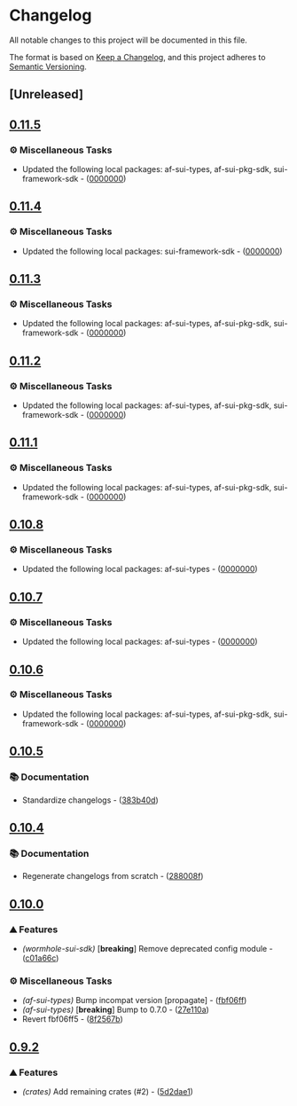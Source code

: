 # Changelog

All notable changes to this project will be documented in this file.

The format is based on [Keep a Changelog](https://keepachangelog.com/en/1.0.0/),
and this project adheres to [Semantic Versioning](https://semver.org/spec/v2.0.0.html).


## [Unreleased]

## [0.11.5](https://github.com/AftermathFinance/aftermath-sdk-rust/compare/wormhole-sui-sdk-v0.11.4...wormhole-sui-sdk-v0.11.5)

### ⚙️ Miscellaneous Tasks

- Updated the following local packages: af-sui-types, af-sui-pkg-sdk, sui-framework-sdk - ([0000000](https://github.com/AftermathFinance/aftermath-sdk-rust/commit/0000000))


## [0.11.4](https://github.com/AftermathFinance/aftermath-sdk-rust/compare/wormhole-sui-sdk-v0.11.3...wormhole-sui-sdk-v0.11.4)

### ⚙️ Miscellaneous Tasks

- Updated the following local packages: sui-framework-sdk - ([0000000](https://github.com/AftermathFinance/aftermath-sdk-rust/commit/0000000))


## [0.11.3](https://github.com/AftermathFinance/aftermath-sdk-rust/compare/wormhole-sui-sdk-v0.11.2...wormhole-sui-sdk-v0.11.3)

### ⚙️ Miscellaneous Tasks

- Updated the following local packages: af-sui-types, af-sui-pkg-sdk, sui-framework-sdk - ([0000000](https://github.com/AftermathFinance/aftermath-sdk-rust/commit/0000000))


## [0.11.2](https://github.com/AftermathFinance/aftermath-sdk-rust/compare/wormhole-sui-sdk-v0.11.1...wormhole-sui-sdk-v0.11.2)

### ⚙️ Miscellaneous Tasks

- Updated the following local packages: af-sui-types, af-sui-pkg-sdk, sui-framework-sdk - ([0000000](https://github.com/AftermathFinance/aftermath-sdk-rust/commit/0000000))


## [0.11.1](https://github.com/AftermathFinance/aftermath-sdk-rust/compare/wormhole-sui-sdk-v0.11.0...wormhole-sui-sdk-v0.11.1)

### ⚙️ Miscellaneous Tasks

- Updated the following local packages: af-sui-types, af-sui-pkg-sdk, sui-framework-sdk - ([0000000](https://github.com/AftermathFinance/aftermath-sdk-rust/commit/0000000))


## [0.10.8](https://github.com/AftermathFinance/aftermath-sdk-rust/compare/wormhole-sui-sdk-v0.10.7...wormhole-sui-sdk-v0.10.8)

### ⚙️ Miscellaneous Tasks

- Updated the following local packages: af-sui-types - ([0000000](https://github.com/AftermathFinance/aftermath-sdk-rust/commit/0000000))


## [0.10.7](https://github.com/AftermathFinance/aftermath-sdk-rust/compare/wormhole-sui-sdk-v0.10.6...wormhole-sui-sdk-v0.10.7)

### ⚙️ Miscellaneous Tasks

- Updated the following local packages: af-sui-types - ([0000000](https://github.com/AftermathFinance/aftermath-sdk-rust/commit/0000000))


## [0.10.6](https://github.com/AftermathFinance/aftermath-sdk-rust/compare/wormhole-sui-sdk-v0.10.5...wormhole-sui-sdk-v0.10.6)

### ⚙️ Miscellaneous Tasks

- Updated the following local packages: af-sui-types, af-sui-pkg-sdk, sui-framework-sdk - ([0000000](https://github.com/AftermathFinance/aftermath-sdk-rust/commit/0000000))


## [0.10.5](https://github.com/AftermathFinance/aftermath-sdk-rust/compare/wormhole-sui-sdk-v0.10.4...wormhole-sui-sdk-v0.10.5)

### 📚 Documentation

- Standardize changelogs - ([383b40d](https://github.com/AftermathFinance/aftermath-sdk-rust/commit/383b40d75c38f637aafe06438673f71e1c57d432))


## [0.10.4](https://github.com/AftermathFinance/aftermath-sdk-rust/compare/wormhole-sui-sdk-v0.10.3...wormhole-sui-sdk-v0.10.4)

### 📚 Documentation

- Regenerate changelogs from scratch - ([288008f](https://github.com/AftermathFinance/aftermath-sdk-rust/commit/288008f5b60193ea34b765d8ad605cf4f25207e9))

## [0.10.0](https://github.com/AftermathFinance/aftermath-sdk-rust/compare/wormhole-sui-sdk-v0.9.2...wormhole-sui-sdk-v0.10.0)

### ⛰️ Features

- *(wormhole-sui-sdk)* [**breaking**] Remove deprecated config module - ([c01a66c](https://github.com/AftermathFinance/aftermath-sdk-rust/commit/c01a66c32093d2f61e4e6bb6f71eceee2694e859))

### ⚙️ Miscellaneous Tasks

- *(af-sui-types)* Bump incompat version [propagate] - ([fbf06ff](https://github.com/AftermathFinance/aftermath-sdk-rust/commit/fbf06ff5b383d73297a7595b6a4ca7300bdbfbd2))
- *(af-sui-types)* [**breaking**] Bump to 0.7.0 - ([27e110a](https://github.com/AftermathFinance/aftermath-sdk-rust/commit/27e110a9455d4a1b9c4d9c1a9e4e0c85728a1e96))
- Revert fbf06ff5 - ([8f2567b](https://github.com/AftermathFinance/aftermath-sdk-rust/commit/8f2567b6efd2924092cb5a5a382a5cabeaf7fafd))

## [0.9.2](https://github.com/AftermathFinance/aftermath-sdk-rust/compare/wormhole-sui-sdk-v0.9.0...wormhole-sui-sdk-v0.9.2)

### ⛰️ Features

- *(crates)* Add remaining crates (#2) - ([5d2dae1](https://github.com/AftermathFinance/aftermath-sdk-rust/commit/5d2dae1392de8ed6a5af63a0e559bd3416112b35))

<!-- generated by git-cliff -->
